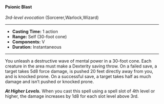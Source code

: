 #### Psionic Blast
*3rd-level evocation* (Sorcerer,Warlock,Wizard)
___
- **Casting Time:** 1 action
- **Range:** Self (30-foot cone)
- **Components:** V
- **Duration:** Instantaneous
---
You unleash a destructive wave of mental power in a 30-foot cone. Each creature in the area must make a Dexterity saving throw. On a failed save, a target takes 5d8 force damage, is pushed 20 feet directly away from you, and is knocked prone. On a successful save, a target takes half as much damage and isn’t pushed or knocked prone.

***At Higher Levels.*** When you cast this spell using a spell slot of 4th level or higher, the damage increases by 1d8 for each slot level above 3rd.